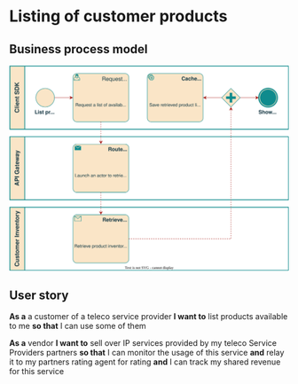# Listing of customer products

## Business process model

![Process diagram depicting the retrival of customer product inventory](./bpmn.svg)

## User story

**As a** a customer of a teleco service provider
**I want to** list products available to me
**so that** I can use some of them

**As a** vendor
**I want to** sell over IP services provided by my teleco Service Providers partners
**so that** I can monitor the usage of this service
**and** relay it to my partners rating agent for rating
**and** I can track my shared revenue for this service

